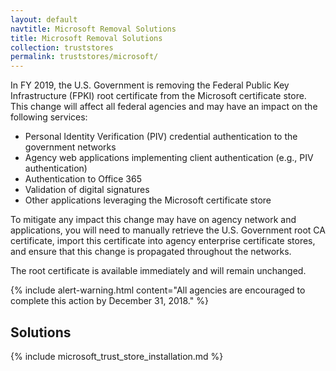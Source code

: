 ```yaml
---
layout: default
navtitle: Microsoft Removal Solutions
title: Microsoft Removal Solutions
collection: truststores
permalink: truststores/microsoft/
---
```

In FY 2019, the U.S. Government is removing the Federal Public Key Infrastructure (FPKI) root certificate from the Microsoft certificate store. This change will affect all federal agencies and may have an impact on the following services:  
 
- Personal Identity Verification (PIV) credential authentication to the government networks
- Agency web applications implementing client authentication (e.g., PIV authentication)
- Authentication to Office 365
- Validation of digital signatures
- Other applications leveraging the Microsoft certificate store

To mitigate any impact this change may have on agency network and applications, you will need to manually retrieve the U.S. Government root CA certificate, import this certificate into agency enterprise certificate stores, and ensure that this change is propagated throughout the networks. 

The root certificate is available immediately and will remain unchanged. 

{% include alert-warning.html content="All agencies are encouraged to complete this action by December 31, 2018." %} 

## Solutions ##
{% include microsoft_trust_store_installation.md %}
